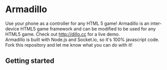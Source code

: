 # Armadillo
Use your phone as a controller for any HTML 5 game!
Armadillo is an inter-device HTML5 game framework and can be modified to be used for any HTML5 game.
Check out http://dillo.cc for a live demo. <br/>
Armadillo is built with Node.js and Socket.io, so it's 100% javascript code.
Fork this repository and let me know what you can do with it!

##  Getting started
